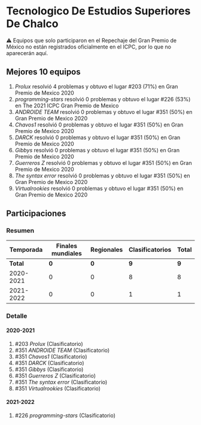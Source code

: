 # Tecnologico De Estudios Superiores De Chalco

:warning: Equipos que solo participaron en el Repechaje del Gran Premio de México no están registrados oficialmente en el ICPC, por lo que no aparecerán aquí.

## Mejores 10 equipos

1. _Prolux_ resolvió 4 problemas y obtuvo el lugar #203 (71%) en Gran Premio de Mexico 2020
1. _programming-stars_ resolvió 0 problemas y obtuvo el lugar #226 (53%) en The 2021 ICPC Gran Premio de Mexico
1. _ANDROIDE TEAM_ resolvió 0 problemas y obtuvo el lugar #351 (50%) en Gran Premio de Mexico 2020
1. _Chavos1_ resolvió 0 problemas y obtuvo el lugar #351 (50%) en Gran Premio de Mexico 2020
1. _DARCK_ resolvió 0 problemas y obtuvo el lugar #351 (50%) en Gran Premio de Mexico 2020
1. _Gibbys_ resolvió 0 problemas y obtuvo el lugar #351 (50%) en Gran Premio de Mexico 2020
1. _Guerreros Z_ resolvió 0 problemas y obtuvo el lugar #351 (50%) en Gran Premio de Mexico 2020
1. _The syntax error_ resolvió 0 problemas y obtuvo el lugar #351 (50%) en Gran Premio de Mexico 2020
1. _Virtualrookies_ resolvió 0 problemas y obtuvo el lugar #351 (50%) en Gran Premio de Mexico 2020

## Participaciones

### Resumen

| Temporada | Finales mundiales | Regionales | Clasificatorios | Total |
| --- | --- | --- | --- | --- |
| **Total** | **0** | **0** | **9** | **9** |
| 2020-2021 | 0 | 0 | 8 | 8 |
| 2021-2022 | 0 | 0 | 1 | 1 |

### Detalle

#### 2020-2021

1. #203 _Prolux_ (Clasificatorio)
1. #351 _ANDROIDE TEAM_ (Clasificatorio)
1. #351 _Chavos1_ (Clasificatorio)
1. #351 _DARCK_ (Clasificatorio)
1. #351 _Gibbys_ (Clasificatorio)
1. #351 _Guerreros Z_ (Clasificatorio)
1. #351 _The syntax error_ (Clasificatorio)
1. #351 _Virtualrookies_ (Clasificatorio)

#### 2021-2022

1. #226 _programming-stars_ (Clasificatorio)




